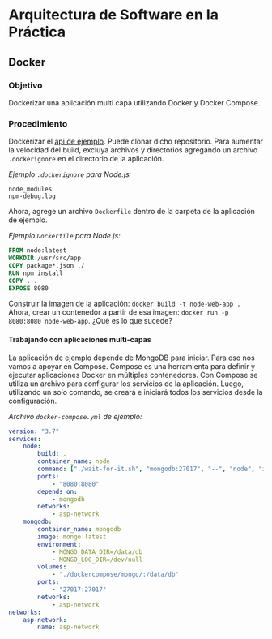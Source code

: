 # Arquitectura de Software en la Práctica
## Docker

### Objetivo

Dockerizar una aplicación multi capa utilizando Docker y Docker Compose.

### Procedimiento

Dockerizar el [api de ejemplo]([https://github.com/pablovilas/sa-course-examples/tree/master/c7/orders-api-rest). Puede clonar dicho repositorio.
Para aumentar la velocidad del build, excluya archivos y directorios agregando un archivo `.dockerignore` en el directorio de la aplicación.

*Ejemplo `.dockerignore` para Node.js:*

```
node_modules
npm-debug.log
```

Ahora, agrege un archivo `Dockerfile` dentro de la carpeta de la aplicación de ejemplo.

*Ejemplo `Dockerfile` para Node.js:*

```dockerfile
FROM node:latest
WORKDIR /usr/src/app
COPY package*.json ./
RUN npm install
COPY . .
EXPOSE 8080
```

Construir la imagen de la aplicación: `docker build -t node-web-app .`
Ahora, crear un contenedor a partir de esa imagen: `docker run -p 8080:8080 node-web-app`.
¿Qué es lo que sucede?

#### Trabajando con aplicaciones multi-capas

La aplicación de ejemplo depende de MongoDB para iniciar. Para eso nos vamos a apoyar en Compose.
Compose es una herramienta para definir y ejecutar aplicaciones Docker en múltiples contenedores. Con Compose se utiliza un archivo para configurar los servicios de la aplicación. Luego, utilizando un solo comando, se creará e iniciará todos los servicios desde la configuración.

*Archivo `docker-compose.yml` de ejemplo:*

```yml
version: "3.7"
services:
    node:
        build: .
        container_name: node
        command: ["./wait-for-it.sh", "mongodb:27017", "--", "node", "index.js"]
        ports:
            - "8080:8080"
        depends_on:
            - mongodb
        networks:
            - asp-network
    mongodb:
        container_name: mongodb
        image: mongo:latest
        environment:
            - MONGO_DATA_DIR=/data/db
            - MONGO_LOG_DIR=/dev/null
        volumes:
            - "./dockercompose/mongo/:/data/db"
        ports:
            - "27017:27017"
        networks:
            - asp-network
networks:
    asp-network:
        name: asp-network
```


